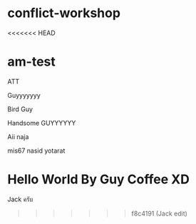 # conflict-workshop


<<<<<<< HEAD
# am-test

ATT

Guyyyyyyy

Bird
Guy

Handsome GUYYYYYY

Aii naja

mis67 nasid yotarat





Hello World By Guy Coffee XD
=======
Jack ครับ
>>>>>>> f8c4191 (Jack edit)
